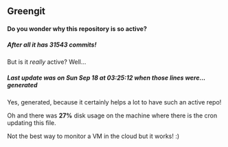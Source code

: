 ## Greengit

#### Do you wonder why this repository is so active?

##### After all it has 31543 commits!

But is it *really* active? Well...

##### Last update was on Sun Sep 18 at 03:25:12 when those lines were... generated

Yes, generated, because it certainly helps a lot to have such an active repo!

Oh and there was **27%** disk usage on the machine
where there is the cron updating this file.

Not the best way to monitor a VM in the cloud but it works! :)
